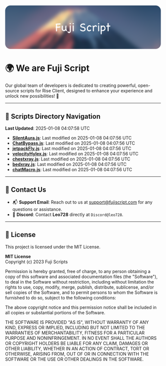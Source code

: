 ![Banner](.github/b.webp)

# 🌍 **We are Fuji Script**

Our global team of developers is dedicated to creating powerful, open-source scripts for Rise Client, designed to enhance your experience and unlock new possibilities! 🌟

---
<!-- SCRIPTS_NAVIGATION_START -->
## 📂 **Scripts Directory Navigation**

**Last Updated**: 2025-01-08 04:07:58 UTC

- **[SilentAura.js](scripts/SilentAura.js)**: Last modified on 2025-01-08 04:07:56 UTC
- **[ChatBypass.js](scripts/ChatBypass.js)**: Last modified on 2025-01-08 04:07:56 UTC
- **[jetpackFly.js](scripts/jetpackFly.js)**: Last modified on 2025-01-08 04:07:56 UTC
- **[velocityHylex.js](scripts/velocityHylex.js)**: Last modified on 2025-01-08 04:07:56 UTC
- **[chestxray.js](scripts/chestxray.js)**: Last modified on 2025-01-08 04:07:56 UTC
- **[bedxray.js](scripts/bedxray.js)**: Last modified on 2025-01-08 04:07:56 UTC
- **[chatMacro.js](scripts/chatMacro.js)**: Last modified on 2025-01-08 04:07:56 UTC

<!-- SCRIPTS_NAVIGATION_END -->

---

## 💬 **Contact Us**  
- 📬 **Support Email**: Reach out to us at [support@fujiscript.com](mailto:support@fujiscript.com) for any questions or assistance.  
- 💬 **Discord**: Contact **Leo728** directly at `Discord@leo728`.

---

## 📜 **License**

This project is licensed under the MIT License.  

**MIT License**  
Copyright (c) 2023 Fuji Scripts  

Permission is hereby granted, free of charge, to any person obtaining a copy of this software and associated documentation files (the "Software"), to deal in the Software without restriction, including without limitation the rights to use, copy, modify, merge, publish, distribute, sublicense, and/or sell copies of the Software, and to permit persons to whom the Software is furnished to do so, subject to the following conditions:  

The above copyright notice and this permission notice shall be included in all copies or substantial portions of the Software.  

THE SOFTWARE IS PROVIDED "AS IS", WITHOUT WARRANTY OF ANY KIND, EXPRESS OR IMPLIED, INCLUDING BUT NOT LIMITED TO THE WARRANTIES OF MERCHANTABILITY, FITNESS FOR A PARTICULAR PURPOSE AND NONINFRINGEMENT. IN NO EVENT SHALL THE AUTHORS OR COPYRIGHT HOLDERS BE LIABLE FOR ANY CLAIM, DAMAGES OR OTHER LIABILITY, WHETHER IN AN ACTION OF CONTRACT, TORT OR OTHERWISE, ARISING FROM, OUT OF OR IN CONNECTION WITH THE SOFTWARE OR THE USE OR OTHER DEALINGS IN THE SOFTWARE.  
